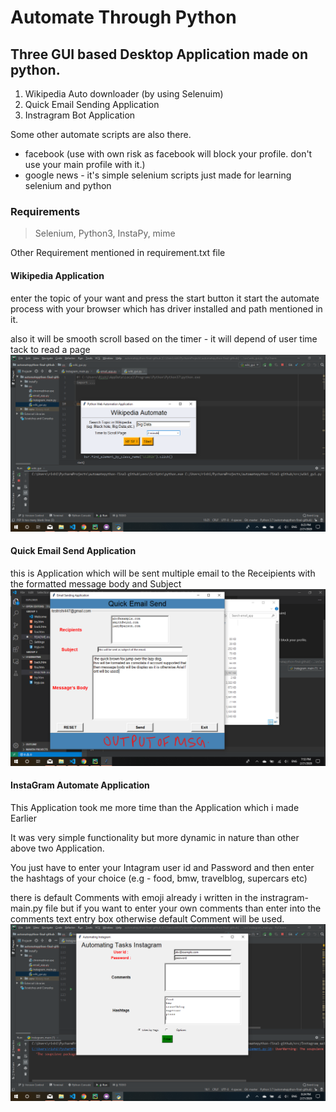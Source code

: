 # Automate Through Python
Three GUI based Desktop Application made on python.
--
1. Wikipedia Auto downloader (by using Selenuim)
1. Quick Email Sending Application 
1. Instragram Bot Application

Some other automate scripts are also there. 
* facebook (use with own risk as facebook will block your profile. don't use your main profile with it.)
* google news - it's simple selenium scripts just made for learning selenium and python
### Requirements
> Selenium, Python3, InstaPy, mime

Other Requirement mentioned in requirement.txt file

#### Wikipedia Application
enter the topic of your want and press the start button it start the automate process with your browser which has driver installed and path mentioned in it.

also it will be smooth scroll based on the timer - it will depend of user time tack to read a page
![Wikipedia](./other/wikipedia.png "wikipedia")
#### Quick Email Send Application
this is Application which will be sent multiple email to the Receipients with the formatted message body and Subject
![email sender](./other/email.png)
#### InstaGram Automate Application

This  Application took me more time than the Application which i made Earlier

It was very simple functionality but more dynamic in nature than other above two Application.

You just have to enter your Intagram user id and Password and then enter the hashtags of your choice (e.g - food, bmw, travelblog, supercars etc) 

there is default Comments with emoji already i written in the instragram-main.py file 
but if you want to enter your own comments than enter into the comments text entry box otherwise default Comment will be used.
![Intagram pic](./other/instagram.png)



